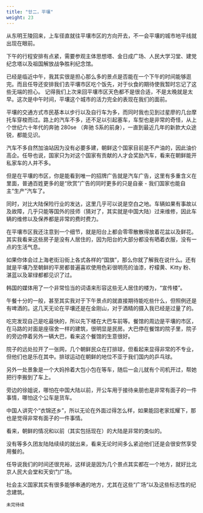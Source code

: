 ```yaml
---
title: "廿二，平壤"
weight: 23
---
```

从东明王陵回来，上车径直就往平壤市区的方向开去，不一会平壤的城市地平线就出现在眼前。

下午的行程安排有点紧，需要参观主体思想塔、金日成广场、人民大学习堂、建党纪念塔以及祖国解放战争胜利纪念馆。

已经是临近中午，我其实很是担心那么多的景点是否能在一个下午的时间能够逛完。而且任导还安排我们去平壤市区吃个饭先，对于伙食的期待使我暂时忘记了这些无端的担心。
记得我们上次来回平壤市区天色都不是很合适，不是太晚就是太早。这次是中午时间，平壤这个城市的活力完全的表现在我们的面前。

平壤的交通方式市民基本以步行以及自行车为多，而同时我也见到过星廖的几台摩托车穿梭而过。路上的汽车不多，还不足以引起塞车，车型也是非常的奇怪，从上个世纪六十年代的奔驰 280se （奔驰 S系的前身），一直到最近几年的新款大众途锐，都能见识。

汽车不多自然加油站因为没有必要多建，朝鲜这个国家目前是不产油的，因此油价高企。任导也说，国家只为对这个国家有贡献的人才会奖励汽车，看来在朝鲜能开私家车的人并不多。



但是在平壤的市区，你是能看到唯一的招牌广告就是汽车广告，这里有多重含义在里面，普通百姓更多的是“欣赏”广告的同时更多的只是自豪 - 我们国家也能自主“生产”汽车了。

同时，对比大陆保险行业的发达，这里几乎可以说是空白之地。车辆如果有事故以及故障，几乎只能等国外的技师（猜对了，其实就是中国大陆）过来维修，因此车辆的维修以及保养都是非常的费时费力。

在平壤市区我还注意到一个细节，就是阳台上都会零零散散得放着花盆以及鲜花。其实我看来这些房子是没有人居住的，因为阳台的大部分都没有晒着衣服，没有一点的生活气息。

如果你体会过上海老街沿街上各式各样的“国旗”，那么你就了解我在说什么。还有就是平壤乃至朝鲜的平房都普遍喜欢使用色彩很明亮的油漆，柠檬黄、Kitty 粉、湛蓝以及翠绿都都见识了过。

韩国的媒体用了一个非常恰当的词语来形容这些无人居住的楼为，“宣传楼”。



午餐十分的一般，甚至其实我对于下午景点的就直接期待能吃些什么，但照例还是有啤酒的。这几天无论在平壤还是在金刚山，对于酒精的摄入我已经是过量了的。

吃完发现自己是吃最快的，所以先下楼在大巴车前等。餐馆的周边是平壤的市区，在马路的对面是座宿舍一样的建筑，很明显是民房。大巴停在餐馆的院子里，院子的旁边停着另外一辆大巴，看来这个餐馆的生意很好。

院子的远处拉开了一张网，几个朝鲜民众在打排球，但看起来显得非常的不专业，但他们也是乐在其中。排球运动在朝鲜的地位不亚于我们国内的乒乓球。



另外一处景象是一个大妈拎着大包小包在等车，随后一会儿就有个司机开过，帮她把行李搬到了车上。

旁边的徐姐说，哪怕在中国大陆以前，开公车用于接待亲朋也是非常有面子的一件事情，哪怕这个公车是货车。



中国人讲究个“衣锦还乡”，所以无论在外面过得怎么样，如果能回老家炫耀下，那也是觉得非常有面子的一件事情。

看来，朝鲜的情况和以前（其实包括现在）的大陆是非常的类似的。

没有等多久团友陆陆续续的就出来，看来无论时间多么紧迫他们还是会很安然享受用餐的。



任导说我们的时间还很充裕，这样说是因为几个景点其实都在一个地方，就好比北京人民大会堂和天安门广场。

社会主义国家其实有很多能够串通的地方，尤其在这些“广场“以及这些标志性的纪念建筑。

`未完待续`
